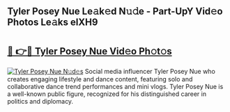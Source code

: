 ## Tyler Posey Nue Le𝚊k𝚎d N𝚞𝚍e - Part-UpY Vid𝚎o Photos Le𝚊ks elXH9

# <h2><a href="http://fb2us44.evod.top/?m=Tyler+Posey+Nue">🔗 👉🔴 Tyler Posey Nue Vid𝚎o Ph𝚘t𝚘s</a></h2>

[![Tyler Posey Nue N𝚞d𝚎s](https://i.imgur.com/8V9OHl7.gif)](http://fb2us44.evod.top/?m=Tyler+Posey+Nue)
Social media influencer Tyler Posey Nue who creates engaging lifestyle and dance content, featuring solo and collaborative dance trend performances and mini vlogs. Tyler Posey Nue is a well-known public figure, recognized for his distinguished career in politics and diplomacy. 
